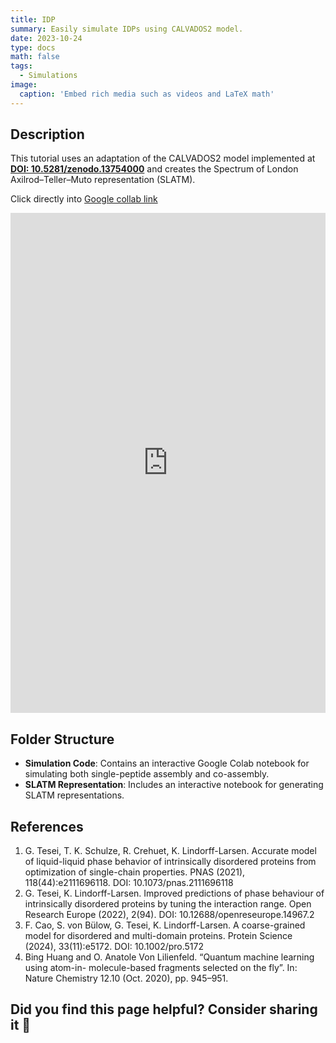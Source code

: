 ```yaml
---
title: IDP
summary: Easily simulate IDPs using CALVADOS2 model.
date: 2023-10-24
type: docs
math: false
tags:
  - Simulations
image:
  caption: 'Embed rich media such as videos and LaTeX math'
---
```

## Description
This tutorial uses an adaptation of the CALVADOS2 model implemented at **[DOI: 10.5281/zenodo.13754000](https://zenodo.org/records/13754000)** and creates the Spectrum of London Axilrod–Teller–Muto representation (SLATM).


Click directly into [Google collab link](https://colab.research.google.com/github/tipiorgup/Tutorial_IDP_SAPs/blob/main/Simulation%20code/Simulation.ipynb)

<iframe 
  src="https://colab.research.google.com/github/tipiorgup/Tutorial_IDP_SAPs/blob/main/Simulation%20code/Simulation.ipynb" 
  width="100%" 
  height="800px" 
  frameborder="0" 
  allowfullscreen
></iframe>

## Folder Structure  

- **Simulation Code**: Contains an interactive Google Colab notebook for simulating both single-peptide assembly and co-assembly.  
- **SLATM Representation**: Includes an interactive notebook for generating SLATM representations.  


## References

1. G. Tesei, T. K. Schulze, R. Crehuet, K. Lindorff-Larsen. Accurate model of liquid-liquid phase behavior of intrinsically disordered proteins from optimization of single-chain properties. PNAS (2021), 118(44):e2111696118. DOI: 10.1073/pnas.2111696118
2. G. Tesei, K. Lindorff-Larsen. Improved predictions of phase behaviour of intrinsically disordered proteins by tuning the interaction range. Open Research Europe (2022), 2(94). DOI: 10.12688/openreseurope.14967.2
3. F. Cao, S. von Bülow, G. Tesei, K. Lindorff-Larsen. A coarse-grained model for disordered and multi-domain proteins. Protein Science (2024), 33(11):e5172. DOI: 10.1002/pro.5172
4. Bing Huang and O. Anatole Von Lilienfeld. “Quantum machine learning using atom-in-
molecule-based fragments selected on the fly”. In: Nature Chemistry 12.10 (Oct. 2020),
pp. 945–951.




## Did you find this page helpful? Consider sharing it 🙌
